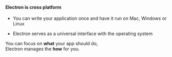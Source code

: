 #### Electron is cross platform

- You can write your application once and have it run on Mac, Windows or Linux

- Electron serves as a universal interface with the operating system

You can focus on __**what**__ your app should do,<br>Electron manages the
__**how**__ for you.


<aside class="notes">
</aside>
